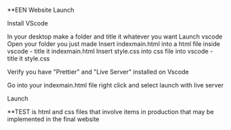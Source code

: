 **EEN Website Launch

Install VScode

In your desktop make a folder and title it whatever you want
Launch vscode
Open your folder you just made
Insert indexmain.html into a html file inside vscode - title it indexmain.html
Insert style.css into css file into vscode - title it style.css

Verify you have "Prettier" and "Live Server" installed on Vscode

Go into your indexmain.html file right click and select launch with live server

Launch

**TEST is html and css files that involve items in production that may be implemented in the final website
